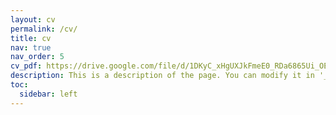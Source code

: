 ```yaml
---
layout: cv
permalink: /cv/
title: cv
nav: true
nav_order: 5
cv_pdf: https://drive.google.com/file/d/1DKyC_xHgUXJkFmeE0_RDa6865Ui_OELT/view?usp=drive_link
description: This is a description of the page. You can modify it in '_pages/cv.md'. You can also change or remove the top pdf download button.
toc:
  sidebar: left
---
```

